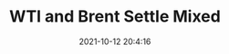 ---
"title": "WTI and Brent Settle Mixed"
"date": "2021-10-12 20:4:16"
"feed_name": "RIGZONE"
"feed_website": "http://www.rigzone.com/"
"feed_rss": "http://www.rigzone.com/news/rss/rigzone_latest.aspx"
"link": "https://www.rigzone.com/news/wire/wti_and_brent_settle_mixed-12-oct-2021-166701-article/?rss=true"
"source": "None"
"file": "_posts/2021-1-1-73004882cf23377907454c6ff90d4c77e4ad8bcd.md"
"accident": "0"
"drilling": "0"
"dead": "0"
"injured": "0"
"arrested": "0"
"place": "unknown place"
"where": "unknown site"
"causes": "unknown"
"place_uri": "unknown place"
---